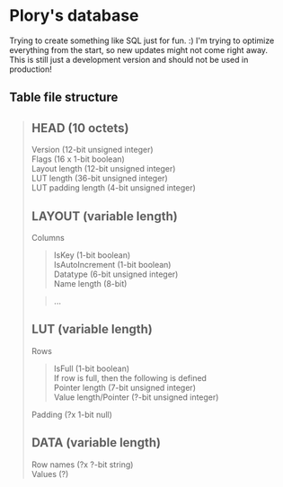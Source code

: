 # Plory's database

Trying to create something like SQL just for fun. :) I'm trying to optimize everything from the start, so new updates might not come right away.<br />
This is still just a development version and should not be used in production!


## Table file structure
> ## HEAD (10 octets)
> Version (12-bit unsigned integer)<br />
> Flags (16 x 1-bit boolean)<br />
> Layout length (12-bit unsigned integer)<br />
> LUT length (36-bit unsigned integer)<br />
> LUT padding length (4-bit unsigned integer)
> ## LAYOUT (variable length)
> Columns
> > IsKey (1-bit boolean)<br />
> > IsAutoIncrement (1-bit boolean)<br />
> > Datatype (6-bit unsigned integer)<br />
> > Name length (8-bit)
>
> > ...
> ## LUT (variable length)
> Rows
> > IsFull (1-bit boolean)<br />
> > If row is full, then the following is defined<br />
> > Pointer length (7-bit unsigned integer)<br />
> > Value length/Pointer (?-bit unsigned integer)
>
> Padding (?x 1-bit null)
> ## DATA (variable length)
> Row names (?x ?-bit string)<br />
> Values (?)
